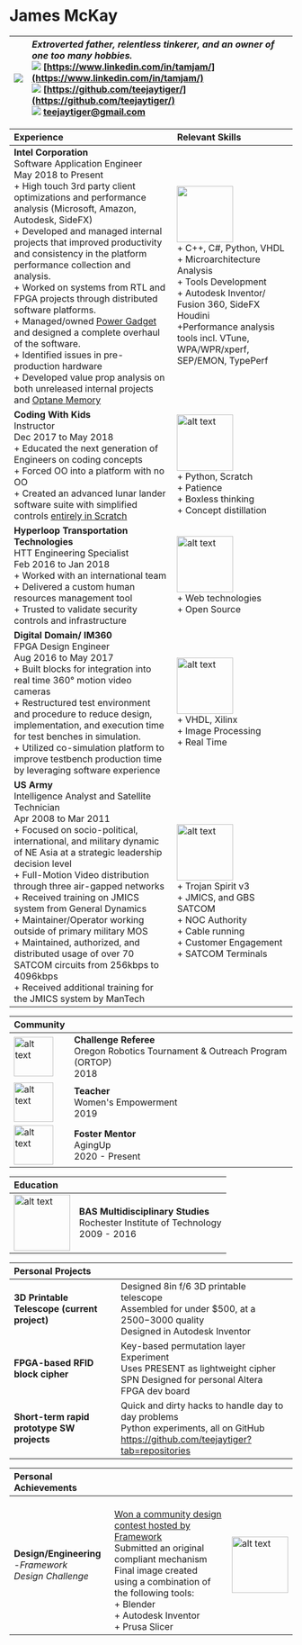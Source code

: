 # James McKay

| ![](https://media-exp3.licdn.com/dms/image/C5603AQEQEa6jub-sFA/profile-displayphoto-shrink_100_100/0/1589820219984?e=1631145600&v=beta&t=DV4aZfw31chqo5CW8DDexDB1P4lHUcM-W4ukmby2gWE)  |  *Extroverted father, relentless tinkerer, and an owner of one too many hobbies.* </br> ![](https://cdn.exclaimer.com/Handbook%20Images/linkedin-icon_24x24.png) [https://www.linkedin.com/in/tamjam/](https://www.linkedin.com/in/tamjam/)  <br />  ![](https://files.softicons.com/download/social-media-icons/flat-gradient-social-icons-by-guilherme-lima/png/24x24/Github.png) [https://github.com/teejaytiger/](https://github.com/teejaytiger/) </br> ![](https://files.softicons.com/download/web-icons/web-2-icon-set-by-anders-bjarnle/png/24x24/gmail.png) [teejaytiger@gmail.com](mailto:teejaytiger@gmail.com) |
|--:|:--|

|Experience | Relevant Skills| 
|:--|:--|
|**Intel Corporation**</br> Software Application Engineer </br> May 2018 to Present </br> + High touch 3rd party client optimizations and performance analysis (Microsoft, Amazon, Autodesk, SideFX) <br> + Developed and managed internal projects that improved productivity and consistency in the platform performance collection and analysis. <br> + Worked on systems from RTL and FPGA projects through distributed software platforms. <br> + Managed/owned [Power Gadget](https://software.intel.com/content/www/us/en/develop/articles/intel-power-gadget.html) and designed a complete overhaul of the software. <br> + Identified issues in pre-production hardware <br> + Developed value prop analysis on both unreleased internal projects and [Optane Memory](https://www.intel.com/content/www/us/en/products/details/memory-storage/optane-memory.html)  | <img src="https://media-exp1.licdn.com/dms/image/C560BAQGpvWtEtj9oTQ/company-logo_200_200/0/1625151708870?e=1674691200&v=beta&t=cYIq6QwfOUjHoCnyGy-C4DT8wj5pmWL0zuzkRfZWC-Q" width=100 height=100> </br> + C++, C#, Python, VHDL </br> + Microarchitecture Analysis </br> + Tools Development </br> + Autodesk Inventor/ Fusion 360, SideFX Houdini </br> +Performance analysis tools incl. VTune, WPA/WPR/xperf, SEP/EMON, TypePerf | 
|**Coding With Kids** </br> Instructor </br> Dec 2017 to May 2018 </br> + Educated the next generation of Engineers on coding concepts </br> + Forced OO into a platform with no OO </br> + Created an advanced lunar lander software suite with simplified controls [entirely in Scratch](https://scratch.mit.edu/projects/212413890/) | <img src=https://d3t4xfu733v2tb.cloudfront.net/logo/logo_220x220_white_yellow_orange.png alt="alt text" width=100 height=100> </br> + Python, Scratch </br> + Patience </br> + Boxless thinking </br> + Concept distillation | 
|**Hyperloop Transportation Technologies** </br> HTT Engineering Specialist </br> Feb 2016 to Jan 2018 </br> + Worked with an international team </br> + Delivered a custom human resources management tool </br> + Trusted to validate security controls and infrastructure | <img src=https://logo.clearbit.com/hyperloop.global?size alt="alt text" width=100 height=100> </br> + Web technologies </br> + Open Source | 
|**Digital Domain/ IM360** </br> FPGA Design Engineer </br> Aug 2016 to May 2017 </br> + Built blocks for integration into real time 360° motion video cameras </br> + Restructured test environment and procedure to reduce design, implementation, and execution time for test benches in simulation. </br> + Utilized co-simulation platform to improve testbench production time by leveraging software experience | <img src="https://media-exp1.licdn.com/dms/image/C4E0BAQEgJBoU_R6Ocg/company-logo_200_200/0/1654277382687?e=2147483647&v=beta&t=RyV8pGhjuhhnB-5n38E5pSI39go0yv7LANEkeJUA-uk" alt="alt text" width=100 height=100> </br> + VHDL, Xilinx </br> + Image Processing </br> + Real Time | 
|**US Army** </br> Intelligence Analyst and Satellite Technician </br> Apr 2008 to Mar 2011 </br> + Focused on socio-political, international, and military dynamic of NE Asia at a strategic leadership decision level </br> + Full-Motion Video distribution through three air-gapped networks </br> + Received training on JMICS system from General Dynamics </br> + Maintainer/Operator working outside of primary military MOS </br> + Maintained, authorized, and distributed usage of over 70 SATCOM circuits from 256kbps to 4096kbps </br> + Received additional training for the JMICS system by ManTech | <img src=https://iconape.com/wp-content/png_logo_vector/us-army-logo.png alt="alt text" width=100 height=100> </br> + Trojan Spirit v3 </br> + JMICS, and GBS SATCOM </br> + NOC Authority </br> + Cable running </br> + Customer Engagement </br> + SATCOM Terminals| 

|**Community**||
|:--|:--|
|<img src=https://assets.bbhub.io/company/sites/51/2021/02/FIRST_Vertical_RGB_reverse.png alt="alt text" width=70 height=70>| **Challenge Referee** </br> Oregon Robotics Tournament & Outreach Program (ORTOP) </br> 2018 |
|<img src=https://cdn.zappy.app/eeacaabe870e79550c25d7dbf689c52f.png alt="alt text" width=70 height=70>| **Teacher** </br> Women's Empowerment </br> 2019 |
|<img src=https://cdn.zappy.app/faf30190e30793264f40f818e02862fb.png alt="alt text" width=70 height=70>| **Foster Mentor** </br> AgingUp </br> 2020 - Present |

| **Education** ||
|:--|:--|
|<img src=https://www.sassafras.com/wp-content/uploads/2018/04/1200px-Rochester_Institute_of_Technology_seal.svg_.png alt="alt text" width=100 height=100>| **BAS Multidisciplinary Studies** </br> Rochester Institute of Technology </br> 2009 - 2016 |

| **Personal Projects** ||
|:--|:--|
| **3D Printable Telescope (current project)** | Designed 8in f/6 3D printable telescope </br> Assembled for under $500, at a $2500-$3000 quality </br> Designed in Autodesk Inventor |
| **FPGA-based RFID block cipher** | Key-based permutation layer Experiment </br> Uses PRESENT as lightweight cipher </br> SPN Designed for personal Altera FPGA dev board |
| **Short-term rapid prototype SW projects** | Quick and dirty hacks to handle day to day problems </br> Python experiments, all on GitHub </br> https://github.com/teejaytiger?tab=repositories |

| **Personal Achievements** |||
|:--|:--|:--|
| **Design/Engineering** <br> -_Framework <br> Design Challenge_ |  </br> [Won a community design contest hosted by Framework](https://twitter.com/FrameworkPuter/status/1563226463406399495) </br> Submitted an original compliant mechanism <br> Final image created using a combination of the following tools: <br>+ Blender <br>+ Autodesk Inventor <br>+ Prusa Slicer |<img src="https://pbs.twimg.com/media/Fa94Np8UcAIUHYF?format=jpg&name=thumb" alt="alt text" width=100 height=100>|